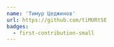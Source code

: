 ```yaml
---
name: 'Тимур Цеджинов'
url: https://github.com/tiMURtSE
badges:
  - first-contribution-small
---
```

